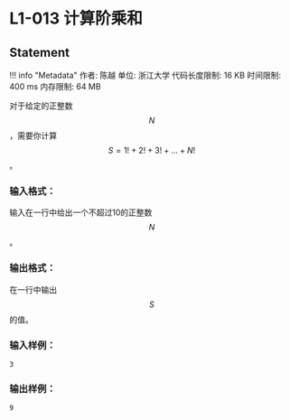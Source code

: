 
# L1-013 计算阶乘和

## Statement

!!! info "Metadata"
    作者: 陈越
    单位: 浙江大学
    代码长度限制: 16 KB
    时间限制: 400 ms
    内存限制: 64 MB

对于给定的正整数$$N$$，需要你计算 $$S = 1! + 2! + 3! + ... + N!$$。

### 输入格式：

输入在一行中给出一个不超过10的正整数$$N$$。

### 输出格式：

在一行中输出$$S$$的值。

### 输入样例：
```plaintext
3
```

### 输出样例：
```plaintext
9
```


